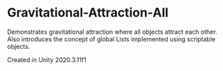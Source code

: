 # Gravitational-Attraction-All
 Demonstrates gravitational attraction where all objects attract each other.  Also introduces the concept of global Lists implemented using scriptable objects.

Created in Unity 2020.3.11f1
